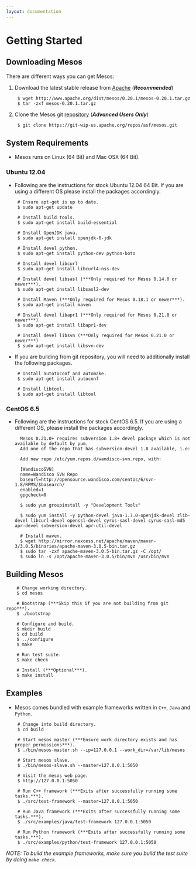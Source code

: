```yaml
---
layout: documentation
---
```


# Getting Started

## Downloading Mesos

There are different ways you can get Mesos:

1. Download the latest stable release from [Apache](http://mesos.apache.org/downloads/) (***Recommended***)

        $ wget http://www.apache.org/dist/mesos/0.20.1/mesos-0.20.1.tar.gz
        $ tar -zxf mesos-0.20.1.tar.gz

2. Clone the Mesos git [repository](https://git-wip-us.apache.org/repos/asf/mesos.git) (***Advanced Users Only***)

        $ git clone https://git-wip-us.apache.org/repos/asf/mesos.git

## System Requirements

-  Mesos runs on Linux (64 Bit) and Mac OSX (64 Bit).

### Ubuntu 12.04

-  Following are the instructions for stock Ubuntu 12.04 64 Bit. If you are using a different OS please install the packages accordingly.

        # Ensure apt-get is up to date.
        $ sudo apt-get update

        # Install build tools.
        $ sudo apt-get install build-essential

        # Install OpenJDK java.
        $ sudo apt-get install openjdk-6-jdk

        # Install devel python.
        $ sudo apt-get install python-dev python-boto

        # Install devel libcurl
        $ sudo apt-get install libcurl4-nss-dev

        # Install devel libsasl (***Only required for Mesos 0.14.0 or newer***).
        $ sudo apt-get install libsasl2-dev

        # Install Maven (***Only required for Mesos 0.18.1 or newer***).
        $ sudo apt-get install maven

        # Install devel libapr1 (***Only required for Mesos 0.21.0 or newer***)
        $ sudo apt-get install libapr1-dev

        # Install devel libsvn (***Only required for Mesos 0.21.0 or newer***)
        $ sudo apt-get install libsvn-dev

-  If you are building from git repository, you will need to additionally install the following packages.

        # Install autotoconf and automake.
        $ sudo apt-get install autoconf

        # Install libtool.
        $ sudo apt-get install libtool

### CentOS 6.5

- Following are the instructions for stock CentOS 6.5. If you are using a different OS, please install the packages accordingly.

        Mesos 0.21.0+ requires subversion 1.8+ devel package which is not available by default by yum.
        Add one of the repo that has subversion-devel 1.8 available, i.e:

        Add new repo /etc/yum.repos.d/wandisco-svn.repo, with:

        [WandiscoSVN]
        name=Wandisco SVN Repo
        baseurl=http://opensource.wandisco.com/centos/6/svn-1.8/RPMS/$basearch/
        enabled=1
        gpgcheck=0

        $ sudo yum groupinstall -y "Development Tools"

        $ sudo yum install -y python-devel java-1.7.0-openjdk-devel zlib-devel libcurl-devel openssl-devel cyrus-sasl-devel cyrus-sasl-md5 apr-devel subversion-devel apr-util-devel

        # Install maven.
        $ wget http://mirror.nexcess.net/apache/maven/maven-3/3.0.5/binaries/apache-maven-3.0.5-bin.tar.gz
        $ sudo tar -zxf apache-maven-3.0.5-bin.tar.gz -C /opt/
        $ sudo ln -s /opt/apache-maven-3.0.5/bin/mvn /usr/bin/mvn

## Building Mesos

        # Change working directory.
        $ cd mesos

        # Bootstrap (***Skip this if you are not building from git repo***).
        $ ./bootstrap

        # Configure and build.
        $ mkdir build
        $ cd build
        $ ../configure
        $ make

        # Run test suite.
        $ make check

        # Install (***Optional***).
        $ make install

## Examples
-  Mesos comes bundled with example frameworks written in `C++`, `Java` and `Python`.

        # Change into build directory.
        $ cd build

        # Start mesos master (***Ensure work directory exists and has proper permissions***).
        $ ./bin/mesos-master.sh --ip=127.0.0.1 --work_dir=/var/lib/mesos

        # Start mesos slave.
        $ ./bin/mesos-slave.sh --master=127.0.0.1:5050

        # Visit the mesos web page.
        $ http://127.0.0.1:5050

        # Run C++ framework (***Exits after successfully running some tasks.***).
        $ ./src/test-framework --master=127.0.0.1:5050

        # Run Java framework (***Exits after successfully running some tasks.***).
        $ ./src/examples/java/test-framework 127.0.0.1:5050

        # Run Python framework (***Exits after successfully running some tasks.***).
        $ ./src/examples/python/test-framework 127.0.0.1:5050

*NOTE: To build the example frameworks, make sure you build the test suite by doing `make check`.*
